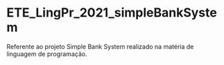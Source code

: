 # ETE_LingPr_2021_simpleBankSystem
Referente ao projeto Simple Bank System realizado na matéria de linguagem de programação.

